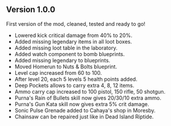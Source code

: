## Version 1.0.0

First version of the mod, cleaned, tested and ready to go!

- Lowered kick critical damage from 40% to 20%.
- Added missing legendary items in all loot boxes.
- Added missing loot table in the laboratory.
- Added watch component to bomb blueprints.
- Added missing legendary to blueprints.
- Moved Homerun to Nuts & Bolts blueprint. 
- Level cap increased from 60 to 100.
- After level 20, each 5 levels 5 health points added.
- Deep Pockets allows to carry extra 4, 8, 12 items.
- Ammo carry cap increased to 100 pistol, 150 rifle, 50 shotgun.
- Purna's Rain of Bullets skill now gives 20/30/10 extra ammo.
- Purna's Gun Kata skill now gives extra 5% crit damage.
- Sonic Pulse Grenade added to Cahaya's shop in Moresby.
- Chainsaw can be repaired just like in Dead Island Riptide.